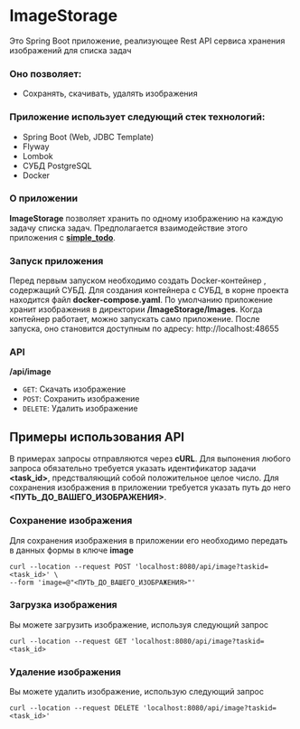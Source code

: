 # ImageStorage
Это Spring Boot приложение, реализующее Rest API сервиса хранения изображений для списка задач
### Оно позволяет:
- Сохранять, скачивать, удалять изображения

### Приложение использует следующий стек технологий:
- Spring Boot (Web, JDBC Template)
- Flyway
- Lombok
- СУБД PostgreSQL
- Docker

### О приложении
**ImageStorage** позволяет хранить по одному изображению на каждую задачу списка задач. Предполагается взаимодействие этого приложения с **[simple_todo](https://github.com/Eldar1163/simple_todo)**.
### Запуск приложения
Перед первым запуском необходимо создать Docker-контейнер , содержащий СУБД. Для создания контейнера с СУБД, в корне проекта находится файл **docker-compose.yaml**. По умолчанию приложение хранит изображения в директории **/ImageStorage/Images**. Когда контейнер работает, можно запускать само приложение. После запуска, оно становится доступным по адресу: http://localhost:48655
### API
**/api/image**

- `GET`: Скачать изображение
- `POST`: Сохранить изображение
- `DELETE`: Удалить изображение

## Примеры использования API
В примерах запросы отправляются через **cURL**.
Для выпонения любого запроса обязательно требуется указать идентификатор задачи **<task_id>**, предстваляющий собой положительное целое число. Для сохранения изображения в приложении требуется указать путь до него **<ПУТЬ_ДО_ВАШЕГО_ИЗОБРАЖЕНИЯ>**.
### Сохранение изображения
Для сохранения изображения в приложении его необходимо передать в данных формы в ключе **image**
```
curl --location --request POST 'localhost:8080/api/image?taskid=<task_id>' \
--form 'image=@"<ПУТЬ_ДО_ВАШЕГО_ИЗОБРАЖЕНИЯ>"'
```
### Загрузка изображения
Вы можете загрузить изображение, используя следующий запрос
```
curl --location --request GET 'localhost:8080/api/image?taskid=<task_id>
```

### Удаление изображения
Вы можете удалить изображение, использую следующий запрос
```
curl --location --request DELETE 'localhost:8080/api/image?taskid=<task_id>'
```
